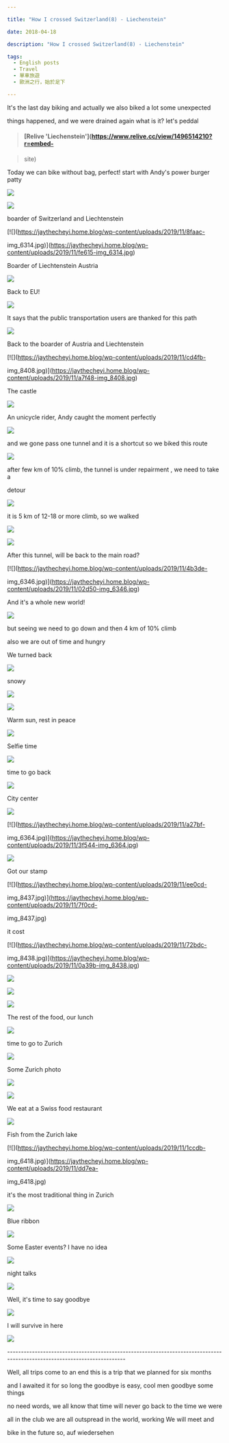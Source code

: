 ```yaml
---

title: "How I crossed Switzerland(8) - Liechenstein"

date: 2018-04-18

description: "How I crossed Switzerland(8) - Liechenstein"

tags:
  - English posts
  - Travel
  - 單車旅遊
  - 歐洲之行，始於足下

---
```


It's the last day biking and actually we also biked a lot some unexpected

things happened, and we were drained again what is it? let's peddal

> #### [Relive 'Liechenstein'](https://www.relive.cc/view/1496514210?r=embed-

> site)

Today we can bike without bag, perfect! start with Andy's power burger patty

[![](https://jaythecheyi.home.blog/wp-content/uploads/2019/11/bb363-img_6311.jpg)](https://jaythecheyi.home.blog/wp-content/uploads/2019/11/b36ae-img_6311.jpg)

[![](https://jaythecheyi.home.blog/wp-content/uploads/2019/11/db816-img_6312.jpg)](https://jaythecheyi.home.blog/wp-content/uploads/2019/11/ca36c-img_6312.jpg)

boarder of Switzerland and Liechtenstein

[![](https://jaythecheyi.home.blog/wp-content/uploads/2019/11/8faac-

img_6314.jpg)](https://jaythecheyi.home.blog/wp-content/uploads/2019/11/fe615-img_6314.jpg)

Boarder of Liechtenstein Austria

[![](https://jaythecheyi.home.blog/wp-content/uploads/2019/11/6d4d4-img_6327.jpg)](https://jaythecheyi.home.blog/wp-content/uploads/2019/11/53861-img_6327.jpg)

Back to EU!

[![](https://jaythecheyi.home.blog/wp-content/uploads/2019/11/91d0a-img_6328.jpg)](https://jaythecheyi.home.blog/wp-content/uploads/2019/11/16794-img_6328.jpg)

It says that the public transportation users are thanked for this path

[![](https://jaythecheyi.home.blog/wp-content/uploads/2019/11/87ae7-img_8338.jpg)](https://jaythecheyi.home.blog/wp-content/uploads/2019/11/1d3d8-img_8338.jpg)

Back to the boarder of Austria and Liechtenstein

[![](https://jaythecheyi.home.blog/wp-content/uploads/2019/11/cd4fb-

img_8408.jpg)](https://jaythecheyi.home.blog/wp-content/uploads/2019/11/a7f48-img_8408.jpg)

The castle

[![](https://jaythecheyi.home.blog/wp-content/uploads/2019/11/76e86-img_6339.jpg)](https://jaythecheyi.home.blog/wp-content/uploads/2019/11/fca94-img_6339.jpg)

An unicycle rider, Andy caught the moment perfectly

[![](https://jaythecheyi.home.blog/wp-content/uploads/2019/11/37d71-img_6340.jpg)](https://jaythecheyi.home.blog/wp-content/uploads/2019/11/9a76e-img_6340.jpg)

and we gone pass one tunnel and it is a shortcut so we biked this route

[![](https://jaythecheyi.home.blog/wp-content/uploads/2019/11/11710-img_8414.jpg)](https://jaythecheyi.home.blog/wp-content/uploads/2019/11/07a8a-img_8414.jpg)

after few km of 10% climb, the tunnel is under repairment , we need to take a

detour

[![](https://jaythecheyi.home.blog/wp-content/uploads/2019/11/1f2f0-img_6344.jpg)](https://jaythecheyi.home.blog/wp-content/uploads/2019/11/7baa1-img_6344.jpg)

it is 5 km of 12-18 or more climb, so we walked

[![](https://jaythecheyi.home.blog/wp-content/uploads/2019/11/e8e21-img_8419.jpg)](https://jaythecheyi.home.blog/wp-content/uploads/2019/11/61147-img_8419.jpg)

[![](https://jaythecheyi.home.blog/wp-content/uploads/2019/11/12650-img_8420.jpg)](https://jaythecheyi.home.blog/wp-content/uploads/2019/11/5a013-img_8420.jpg)

After this tunnel, will be back to the main road?

[![](https://jaythecheyi.home.blog/wp-content/uploads/2019/11/4b3de-

img_6346.jpg)](https://jaythecheyi.home.blog/wp-content/uploads/2019/11/02d50-img_6346.jpg)

And it's a whole new world!

[![](https://jaythecheyi.home.blog/wp-content/uploads/2019/11/6089f-img_8424.jpg)](https://jaythecheyi.home.blog/wp-content/uploads/2019/11/e0457-img_8424.jpg)

but seeing we need to go down and then 4 km of 10% climb

also we are out of time and hungry

We turned back

[![](https://jaythecheyi.home.blog/wp-content/uploads/2019/11/9ed7c-img_6347.jpg)](https://jaythecheyi.home.blog/wp-content/uploads/2019/11/8dae4-img_6347.jpg)

snowy

[![](https://jaythecheyi.home.blog/wp-content/uploads/2019/11/8369a-img_8427.jpg)](https://jaythecheyi.home.blog/wp-content/uploads/2019/11/400b1-img_8427.jpg)

[![](https://jaythecheyi.home.blog/wp-content/uploads/2019/11/20830-img_8428.jpg)](https://jaythecheyi.home.blog/wp-content/uploads/2019/11/b579a-img_8428.jpg)

Warm sun, rest in peace

[![](https://jaythecheyi.home.blog/wp-content/uploads/2019/11/f2a6f-img_6352.jpg)](https://jaythecheyi.home.blog/wp-content/uploads/2019/11/0efd4-img_6352.jpg)

Selfie time

[![](https://jaythecheyi.home.blog/wp-content/uploads/2019/11/31d9d-img_6353.jpg)](https://jaythecheyi.home.blog/wp-content/uploads/2019/11/c2166-img_6353.jpg)

time to go back

[![](https://jaythecheyi.home.blog/wp-content/uploads/2019/11/7d1b8-img_6359.jpg)](https://jaythecheyi.home.blog/wp-content/uploads/2019/11/c909e-img_6359.jpg)

City center

[![](https://jaythecheyi.home.blog/wp-content/uploads/2019/11/e2004-img_6362.jpg)](https://jaythecheyi.home.blog/wp-content/uploads/2019/11/37139-img_6362.jpg)

[![](https://jaythecheyi.home.blog/wp-content/uploads/2019/11/a27bf-

img_6364.jpg)](https://jaythecheyi.home.blog/wp-content/uploads/2019/11/3f544-img_6364.jpg)

[![](https://jaythecheyi.home.blog/wp-content/uploads/2019/11/49d6a-img_6365.jpg)](https://jaythecheyi.home.blog/wp-content/uploads/2019/11/f10b1-img_6365.jpg)

Got our stamp

[![](https://jaythecheyi.home.blog/wp-content/uploads/2019/11/ee0cd-

img_8437.jpg)](https://jaythecheyi.home.blog/wp-content/uploads/2019/11/7f0cd-

img_8437.jpg)

it cost

[![](https://jaythecheyi.home.blog/wp-content/uploads/2019/11/72bdc-

img_8438.jpg)](https://jaythecheyi.home.blog/wp-content/uploads/2019/11/0a39b-img_8438.jpg)

[![](https://jaythecheyi.home.blog/wp-content/uploads/2019/11/02c3f-img_6368.jpg)](https://jaythecheyi.home.blog/wp-content/uploads/2019/11/2a696-img_6368.jpg)

[![](https://jaythecheyi.home.blog/wp-content/uploads/2019/11/95bf6-img_8439.jpg)](https://jaythecheyi.home.blog/wp-content/uploads/2019/11/d4ed5-img_8439.jpg)

[![](https://jaythecheyi.home.blog/wp-content/uploads/2019/11/d4652-img_8442.jpg)](https://jaythecheyi.home.blog/wp-content/uploads/2019/11/82aeb-img_8442.jpg)

The rest of the food, our lunch

[![](https://jaythecheyi.home.blog/wp-content/uploads/2019/11/15938-img_6377.jpg)](https://jaythecheyi.home.blog/wp-content/uploads/2019/11/465e3-img_6377.jpg)

time to go to Zurich

[![](https://jaythecheyi.home.blog/wp-content/uploads/2019/11/664c6-img_6383.jpg)](https://jaythecheyi.home.blog/wp-content/uploads/2019/11/f0778-img_6383.jpg)

Some Zurich photo

[![](https://jaythecheyi.home.blog/wp-content/uploads/2019/11/3825a-img_6392.jpg)](https://jaythecheyi.home.blog/wp-content/uploads/2019/11/000b4-img_6392.jpg)

[![](https://jaythecheyi.home.blog/wp-content/uploads/2019/11/0c456-img_6406.jpg)](https://jaythecheyi.home.blog/wp-content/uploads/2019/11/40e31-img_6406.jpg)

We eat at a Swiss food restaurant

[![](https://jaythecheyi.home.blog/wp-content/uploads/2019/11/12c0a-img_6417.jpg)](https://jaythecheyi.home.blog/wp-content/uploads/2019/11/b565b-img_6417.jpg)

Fish from the Zurich lake

[![](https://jaythecheyi.home.blog/wp-content/uploads/2019/11/1ccdb-

img_6418.jpg)](https://jaythecheyi.home.blog/wp-content/uploads/2019/11/dd7ea-

img_6418.jpg)

it's the most traditional thing in Zurich

[![](https://jaythecheyi.home.blog/wp-content/uploads/2019/11/75fb7-img_6420.jpg)](https://jaythecheyi.home.blog/wp-content/uploads/2019/11/4001f-img_6420.jpg)

Blue ribbon

[![](https://jaythecheyi.home.blog/wp-content/uploads/2019/11/c6e6c-img_6421.jpg)](https://jaythecheyi.home.blog/wp-content/uploads/2019/11/b3477-img_6421.jpg)

Some Easter events? I have no idea

[![](https://jaythecheyi.home.blog/wp-content/uploads/2019/11/a6e93-img_8452.jpg)](https://jaythecheyi.home.blog/wp-content/uploads/2019/11/e570c-img_8452.jpg)

night talks

[![](https://jaythecheyi.home.blog/wp-content/uploads/2019/11/bfea9-p_20180406_223405.jpg)](https://jaythecheyi.home.blog/wp-content/uploads/2019/11/1cd1f-p_20180406_223405.jpg)

Well, it's time to say goodbye

[![](https://jaythecheyi.home.blog/wp-content/uploads/2019/11/77564-img_6434.jpg)](https://jaythecheyi.home.blog/wp-content/uploads/2019/11/29b99-img_6434.jpg)

I will survive in here

[![](https://jaythecheyi.home.blog/wp-content/uploads/2019/11/6f28c-img_6436.jpg)](https://jaythecheyi.home.blog/wp-content/uploads/2019/11/4d36f-img_6436.jpg)

\-------------------------------------------------------------------------------------------------------------------------

Well, all trips come to an end this is a trip that we planned for six months

and I awaited it for so long the goodbye is easy, cool men goodbye some things

no need words, we all know that time will never go back to the time we were

all in the club we are all outspread in the world, working We will meet and

bike in the future so, auf wiedersehen


